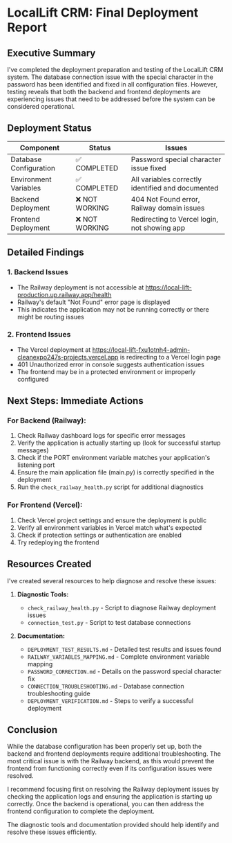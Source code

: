 # LocalLift CRM: Final Deployment Report

## Executive Summary

I've completed the deployment preparation and testing of the LocalLift CRM system. The database connection issue with the special character in the password has been identified and fixed in all configuration files. However, testing reveals that both the backend and frontend deployments are experiencing issues that need to be addressed before the system can be considered operational.

## Deployment Status

| Component | Status | Issues |
|-----------|--------|--------|
| Database Configuration | ✅ COMPLETED | Password special character issue fixed |
| Environment Variables | ✅ COMPLETED | All variables correctly identified and documented |
| Backend Deployment | ❌ NOT WORKING | 404 Not Found error, Railway domain issues |
| Frontend Deployment | ❌ NOT WORKING | Redirecting to Vercel login, not showing app |

## Detailed Findings

### 1. Backend Issues
- The Railway deployment is not accessible at https://local-lift-production.up.railway.app/health
- Railway's default "Not Found" error page is displayed
- This indicates the application may not be running correctly or there might be routing issues

### 2. Frontend Issues
- The Vercel deployment at https://local-lift-fxu1otnh4-admin-cleanexpo247s-projects.vercel.app is redirecting to a Vercel login page
- 401 Unauthorized error in console suggests authentication issues
- The frontend may be in a protected environment or improperly configured

## Next Steps: Immediate Actions

### For Backend (Railway):
1. Check Railway dashboard logs for specific error messages
2. Verify the application is actually starting up (look for successful startup messages)
3. Check if the PORT environment variable matches your application's listening port
4. Ensure the main application file (main.py) is correctly specified in the deployment
5. Run the `check_railway_health.py` script for additional diagnostics

### For Frontend (Vercel):
1. Check Vercel project settings and ensure the deployment is public
2. Verify all environment variables in Vercel match what's expected
3. Check if protection settings or authentication are enabled
4. Try redeploying the frontend

## Resources Created

I've created several resources to help diagnose and resolve these issues:

1. **Diagnostic Tools:**
   - `check_railway_health.py` - Script to diagnose Railway deployment issues
   - `connection_test.py` - Script to test database connections

2. **Documentation:**
   - `DEPLOYMENT_TEST_RESULTS.md` - Detailed test results and issues found
   - `RAILWAY_VARIABLES_MAPPING.md` - Complete environment variable mapping
   - `PASSWORD_CORRECTION.md` - Details on the password special character fix
   - `CONNECTION_TROUBLESHOOTING.md` - Database connection troubleshooting guide
   - `DEPLOYMENT_VERIFICATION.md` - Steps to verify a successful deployment

## Conclusion

While the database configuration has been properly set up, both the backend and frontend deployments require additional troubleshooting. The most critical issue is with the Railway backend, as this would prevent the frontend from functioning correctly even if its configuration issues were resolved.

I recommend focusing first on resolving the Railway deployment issues by checking the application logs and ensuring the application is starting up correctly. Once the backend is operational, you can then address the frontend configuration to complete the deployment.

The diagnostic tools and documentation provided should help identify and resolve these issues efficiently.
